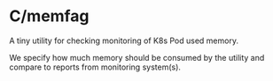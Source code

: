# C/memfag

A tiny utility for checking monitoring of K8s Pod used memory.

We specify how much memory should be consumed by the utility and compare to reports from monitoring system(s).
